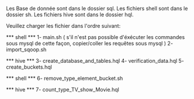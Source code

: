 Les Base de donnée sont dans le dossier sql.
Les fichiers shell sont dans le dossier sh.
Les fichiers hive sont dans le dossier hql.

Veuillez charger les fichier dans l'ordre suivant:

 ***  shell ***
1- main.sh ( s'il n'est pas possible d'éxécuter les commandes sous mysql de cette façon, copier/coller les requêtes sous mysql )
2- import_sqoop.sh

 *** hive ***
3- create_database_and_tables.hql
4- verification_data.hql
5- create_buckets.hql

 *** shell ***
6- remove_type_element_bucket.sh

 *** hive ***
7- count_type_TV_show_Movie.hql

